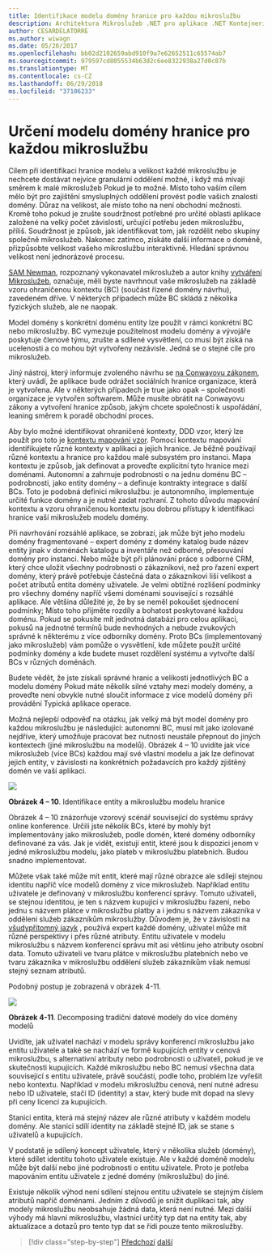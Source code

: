 ```yaml
---
title: Identifikace modelu domény hranice pro každou mikroslužbu
description: Architektura Mikroslužeb .NET pro aplikace .NET Kontejnerizované | Identifikace modelu domény hranice pro každou mikroslužbu
author: CESARDELATORRE
ms.author: wiwagn
ms.date: 05/26/2017
ms.openlocfilehash: bb02d2102659abd910f9a7e62652511c65574ab7
ms.sourcegitcommit: 979597cd8055534b63d2c6ee8322938a27d0c87b
ms.translationtype: MT
ms.contentlocale: cs-CZ
ms.lasthandoff: 06/29/2018
ms.locfileid: "37106233"
---
```

# <a name="identify-domain-model-boundaries-for-each-microservice"></a>Určení modelu domény hranice pro každou mikroslužbu

Cílem při identifikaci hranice modelu a velikost každé mikroslužbu je nechcete dostávat nejvíce granulární oddělení možné, i když má mívají směrem k malé mikroslužeb Pokud je to možné. Místo toho vaším cílem mělo být pro zajištění smysluplných oddělení provést podle vašich znalostí domény. Důraz na velikost, ale místo toho na není obchodní možnosti. Kromě toho pokud je zrušte soudržnost potřebné pro určité oblasti aplikace založené na velký počet závislostí, určující potřebu jeden mikroslužbu, příliš. Soudržnost je způsob, jak identifikovat tom, jak rozdělit nebo skupiny společně mikroslužeb. Nakonec zatímco, získáte další informace o doméně, přizpůsobte velikost vašeho mikroslužbu interaktivně. Hledání správnou velikost není jednorázové procesu.

[SAM Newman](https://samnewman.io/), rozpoznaný vykonavatel mikroslužeb a autor knihy [vytváření Mikroslužeb](https://samnewman.io/books/building_microservices/), označuje, měli byste navrhnout vaše mikroslužeb na základě vzoru ohraničenou kontextu (BC) (součást řízené domény návrhu), zavedeném dříve. V některých případech může BC skládá z několika fyzických služeb, ale ne naopak.

Model domény s konkrétní doménu entity lze použít v rámci konkrétní BC nebo mikroslužby. BC vymezuje použitelnost modelu domény a vývojáře poskytuje členové týmu, zrušte a sdílené vysvětlení, co musí být získá na ucelenosti a co mohou být vytvořeny nezávisle. Jedná se o stejné cíle pro mikroslužeb.

Jiný nástroj, který informuje zvoleného návrhu se [na Conwayovu zákonem](https://en.wikipedia.org/wiki/Conway%27s_law), který uvádí, že aplikace bude odrážet sociálních hranice organizace, která je vytvořena. Ale v některých případech je true jako opak – společnosti organizace je vytvořen softwarem. Může musíte obrátit na Conwayovu zákony a vytvoření hranice způsob, jakým chcete společnosti k uspořádání, leaning směrem k poradě obchodní proces.

Aby bylo možné identifikovat ohraničené kontexty, DDD vzor, který lze použít pro toto je [kontextu mapování vzor](https://www.infoq.com/articles/ddd-contextmapping). Pomocí kontextu mapování identifikujete různé kontexty v aplikaci a jejich hranice. Je běžně používají různé kontextu a hranice pro každou malé subsystém pro instanci. Mapa kontextu je způsob, jak definovat a proveďte explicitní tyto hranice mezi doménami. Autonomní a zahrnuje podrobnosti o na jednu doménu BC – podrobnosti, jako entity domény – a definuje kontrakty integrace s další BCs. Toto je podobná definici mikroslužbu: je autonomního, implementuje určité funkce domény a je nutné zadat rozhraní. Z tohoto důvodu mapování kontextu a vzoru ohraničenou kontextu jsou dobrou přístupy k identifikaci hranice vaší mikroslužeb modelu domény.

Při navrhování rozsáhlé aplikace, se zobrazí, jak může být jeho modelu domény fragmentované – expert domény z domény katalog bude název entity jinak v doménách katalogu a inventáře než odborné, přesouvání domény pro instanci. Nebo může být při plánování práce s odborné CRM, který chce uložit všechny podrobnosti o zákazníkovi, než pro řazení expert domény, který právě potřebuje částečná data o zákazníkovi liší velikost a počet atributů entita domény uživatele. Je velmi obtížné rozlišení podmínky pro všechny domény napříč všemi doménami související s rozsáhlé aplikace. Ale většina důležité je, že by se neměl pokoušet sjednocení podmínky; Místo toho přijměte rozdíly a bohatost poskytované každou doménu. Pokud se pokusíte mít jednotná databázi pro celou aplikaci, pokusů na jednotné termínů bude nevhodných a nebude zvukových správné k některému z více odborníky domény. Proto BCs (implementovaný jako mikroslužeb) vám pomůže o vysvětlení, kde můžete použít určité podmínky domény a kde budete muset rozdělení systému a vytvořte další BCs v různých doménách.

Budete vědět, že jste získali správné hranic a velikosti jednotlivých BC a modelu domény Pokud máte několik silné vztahy mezi modely domény, a proveďte není obvykle nutné sloučit informace z více modelů domény při provádění Typická aplikace operace.

Možná nejlepší odpověď na otázku, jak velký má být model domény pro každou mikroslužbu je následující: autonomní BC, musí mít jako izolované nejdříve, který umožňuje pracovat bez nutnosti neustále přepnout do jiných kontextech (jiné mikroslužbu na modelů). Obrázek 4 – 10 uvidíte jak více mikroslužeb (více BCs) každou mají své vlastní modelu a jak lze definovat jejich entity, v závislosti na konkrétních požadavcích pro každý zjištěný domén ve vaší aplikaci.

![](./media/image10.png)

**Obrázek 4 – 10**. Identifikace entity a mikroslužbu modelu hranice

Obrázek 4 – 10 znázorňuje vzorový scénář související do systému správy online konference. Určili jste několik BCs, které by mohly být implementovány jako mikroslužeb, podle domén, které domény odborníky definované za vás. Jak je vidět, existují entit, které jsou k dispozici jenom v jedné mikroslužbu modelu, jako plateb v mikroslužbu platebních. Budou snadno implementovat.

Můžete však také může mít entit, které mají různé obrazce ale sdílejí stejnou identitu napříč více modelů domény z více mikroslužeb. Například entitu uživatele je definovaný v mikroslužbu konferencí správy. Tomuto uživateli, se stejnou identitou, je ten s názvem kupující v mikroslužbu řazení, nebo jednu s názvem plátce v mikroslužbu platby a i jednu s názvem zákazníka v oddělení služeb zákazníkům mikroslužby. Důvodem je, že v závislosti na [všudypřítomný jazyk](https://martinfowler.com/bliki/UbiquitousLanguage.html) , používá expert každé domény, uživatel může mít různé perspektivy i přes různé atributy. Entitu uživatele v modelu mikroslužbu s názvem konferencí správu mít asi většinu jeho atributy osobní data. Tomuto uživateli ve tvaru plátce v mikroslužbu platebních nebo ve tvaru zákazníka v mikroslužbu oddělení služeb zákazníkům však nemusí stejný seznam atributů.

Podobný postup je zobrazená v obrázek 4-11.

![](./media/image11.png)

**Obrázek 4-11**. Decomposing tradiční datové modely do více domény modelů

Uvidíte, jak uživatel nachází v modelu správy konferencí mikroslužbu jako entitu uživatele a také se nachází ve formě kupujících entity v cenová mikroslužbu, s alternativní atributy nebo podrobnosti o uživateli, pokud je ve skutečnosti kupujících. Každé mikroslužbu nebo BC nemusí všechna data související s entitu uživatele, právě součástí, podle toho, problém lze vyřešit nebo kontextu. Například v modelu mikroslužbu cenová, není nutné adresu nebo ID uživatele, stačí ID (identity) a stav, který bude mít dopad na slevy při ceny licencí za kupujících.

Stanici entita, která má stejný název ale různé atributy v každém modelu domény. Ale stanici sdílí identity na základě stejné ID, jak se stane s uživatelů a kupujících.

V podstatě je sdílený koncept uživatele, který v několika služeb (domény), které sdílet identitu tohoto uživatele existuje. Ale v každé doméně modelu může být další nebo jiné podrobnosti o entitu uživatele. Proto je potřeba mapováním entitu uživatele z jedné domény (mikroslužbu) do jiné.

Existuje několik výhod není sdílení stejnou entitu uživatele se stejným číslem atributů napříč doménami. Jedním z důvodů je snížit duplikaci tak, aby modely mikroslužbu neobsahuje žádná data, která není nutné. Mezi další výhody má hlavní mikroslužbu, vlastnící určitý typ dat na entity tak, aby aktualizace a dotazů pro tento typ dat se řídí pouze tento mikroslužby.


>[!div class="step-by-step"]
[Předchozí](distributed-data-management.md)
[další](direct-client-to-microservice-communication-versus-the-api-gateway-pattern.md)

